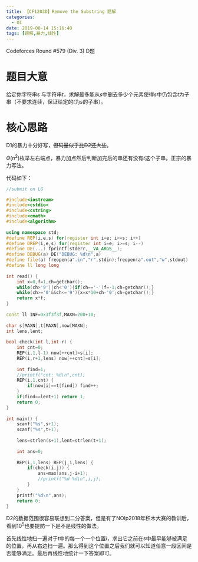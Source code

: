 ```yaml
---
title: 【CF1203D】Remove the Substring 题解
categories:
  - OI
date: 2019-08-14 15:16:40
tags: [题解,暴力,线性]
---
```


Codeforces Round #579 (Div. 3)  D题

<!--more-->

# 题目大意

给定你字符串$s$ 与字符串$t$，求解最多能从$s$中删去多少个元素使得$s$中仍包含$t$为子串（不要求连续，保证给定的$t$为$s$的子串）。

# 核心思路

D1的暴力十分好写，~~但码量似乎比D2还大些~~。

$\Theta(n^2)$枚举左右端点，暴力加点然后判断加完后的串还有没有$t$这个子串。正宗的暴力写法。

代码如下：

```cpp
//submit on LG

#include<iostream>
#include<cstdio>
#include<cstring>
#include<cmath>
#include<algorithm>
 
using namespace std;
#define REP(i,e,s) for(register int i=e; i<=s; i++)
#define DREP(i,e,s) for(register int i=e; i>=s; i--)
#define DE(...) fprintf(stderr,__VA_ARGS__);
#define DEBUG(a) DE("DEBUG: %d\n",a)
#define file(a) freopen(a".in","r",stdin);freopen(a".out","w",stdout)
#define ll long long
 
int read() {
	int x=0,f=1,ch=getchar();
	while(ch>'9'||ch<'0'){if(ch=='-')f=-1;ch=getchar();}
	while(ch>='0'&&ch<='9'){x=x*10+ch-'0';ch=getchar();}
	return x*f;
}
 
const ll INF=0x3f3f3f,MAXN=200+10;
 
char s[MAXN],t[MAXN],now[MAXN];
int lens,lent;
 
bool check(int l,int r) {
    int cnt=0;
    REP(i,1,l-1) now[++cnt]=s[i];
    REP(i,r+1,lens) now[++cnt]=s[i];
    
    int find=1;
    //printf("cnt: %d\n",cnt);
    REP(i,1,cnt) {
        if(now[i]==t[find]) find++;
    }
    if(find==lent+1) return 1;
    return 0;
}
 
int main() {
    scanf("%s",s+1);
    scanf("%s",t+1);
    
    lens=strlen(s+1),lent=strlen(t+1);
 
    int ans=0;
 
    REP(i,1,lens) REP(j,i,lens) {
        if(check(i,j)) {
            ans=max(ans,j-i+1);
            //printf("%d %d\n",i,j);
        }
    }   
    printf("%d\n",ans);
	return 0;
}
```

D2的数据范围很容易联想到二分答案，但是有了NOIp2018年积木大赛的教训后，看到$10^5$也要提防一下是不是线性的做法。

首先线性地扫一遍对于$t$中的每一个一个位置$i$，求出它之前在$s$中最早能够被满足的位置，再从右边扫一遍。那么得到这个位置之后我们就可以知道任意一段区间是否能够满足。最后再线性地统计一下答案即可。